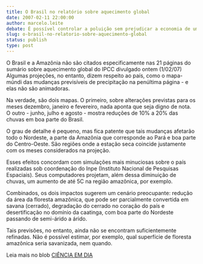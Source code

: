 ```yaml
---
title: O Brasil no relatório sobre aquecimento global
date: 2007-02-11 22:00:00
author: marcelo.leite
debate: É possível controlar a poluição sem prejudicar a economia de um país?
slug: o-brasil-no-relatorio-sobre-aquecimento-global
status: publish 
type: post
---
```


  
O Brasil e a Amazônia não são citados especificamente nas 21 páginas do sumário sobre aquecimento global do IPCC divulgado ontem (1/02/07) Algumas projeções, no entanto, dizem respeito ao país, como o mapa-múndi das mudanças previsíveis de precipitação na penúltima página - e elas não são animadoras.  
  
Na verdade, são dois mapas. O primeiro, sobre alterações previstas para os meses dezembro, janeiro e fevereiro, nada aponta que seja digno de nota. O outro - junho, julho e agosto - mostra reduções de 10% a 20% das chuvas em boa parte do Brasil.  
  
O grau de detalhe é pequeno, mas fica patente que tais mudanças afetarão todo o Nordeste, a parte da Amazônia que corresponde ao Pará e boa parte do Centro-Oeste. São regiões onde a estação seca coincide justamente com os meses considerados na projeção.  
  
Esses efeitos concordam com simulações mais minuciosas sobre o país realizadas sob coordenação do Inpe (Instituto Nacional de Pesquisas Espaciais). Seus computadores projetam, além dessa diminuição de chuvas, um aumento de até 5C na região amazônica, por exemplo.  
  
Combinados, os dois impactos sugerem um cenário preocupante: redução da área da floresta amazônica, que pode ser parcialmente convertida em savana (cerrado), degradação do cerrado no coração do país e desertificação no domínio da caatinga, com boa parte do Nordeste passando de semi-árido a árido.  
  
Tais previsões, no entanto, ainda não se encontram suficientemente refinadas. Não é possível estimar, por exemplo, qual superfície de floresta amazônica seria savanizada, nem quando.  
  
Leia mais no blob [CIÊNCIA EM DIA](http://cienciaemdia.zip.net/index.html)
